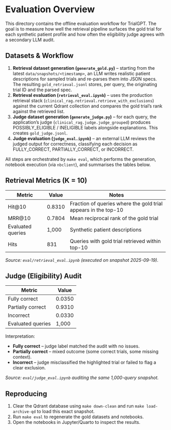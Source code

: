 # Evaluation Overview

This directory contains the offline evaluation workflow for TrialGPT. The goal is to measure how well the retrieval pipeline surfaces the gold trial for each synthetic patient profile and how often the eligibility judge agrees with a secondary LLM audit.

## Datasets & Workflow

1. **Retrieval dataset generation (`generate_gold.py`)** – starting from the latest `data/snapshots/<timestamp>`, an LLM writes realistic patient descriptions for sampled trials and re-parses them into JSON specs. The resulting `gold_retrieval.jsonl` stores, per query, the originating trial ID and the parsed spec.
2. **Retrieval evaluation (`retrieval_eval.ipynb`)** – uses the production retrieval stack (`clinical_rag.retrieval.retrieve_with_exclusions`) against the current Qdrant collection and compares the gold trial’s rank against the retrieved list.
3. **Judge dataset generation (`generate_judge.py`)** – for each query, the application’s judge (`clinical_rag.judge.judge_grouped`) produces POSSIBLY_ELIGIBLE / INELIGIBLE labels alongside explanations. This creates `gold_judge.jsonl`.
4. **Judge evaluation (`judge_eval.ipynb`)** – an external LLM reviews the judged output for correctness, classifying each decision as FULLY_CORRECT, PARTIALLY_CORRECT, or INCORRECT.

All steps are orchestrated by `make eval`, which performs the generation, notebook execution (via `nbclient`), and summarises the tables below.

## Retrieval Metrics (K = 10)

| Metric | Value | Notes |
| --- | --- | --- |
| Hit@10 | 0.8310 | Fraction of queries where the gold trial appears in the top-10 |
| MRR@10 | 0.7804 | Mean reciprocal rank of the gold trial |
| Evaluated queries | 1,000 | Synthetic patient descriptions |
| Hits | 831 | Queries with gold trial retrieved within top-10 |

_Source: `eval/retrieval_eval.ipynb` (executed on snapshot 2025-09-19)._

## Judge (Eligibility) Audit

| Metric | Value |
| --- | --- |
| Fully correct | 0.0350 |
| Partially correct | 0.9310 |
| Incorrect | 0.0330 |
| Evaluated queries | 1,000 |

Interpretation:
- **Fully correct** – judge label matched the audit with no issues.
- **Partially correct** – mixed outcome (some correct trials, some missing context).
- **Incorrect** – judge misclassified the highlighted trial or failed to flag a clear exclusion.

_Source: `eval/judge_eval.ipynb` auditing the same 1,000-query snapshot._

## Reproducing

1. Clear the Qdrant database using `make down-clean` and run `make load-archive-qd` to load this exact snapshot.
3. Run `make eval` to regenerate the gold datasets and notebooks.
4. Open the notebooks in Jupyter/Quarto to inspect the results.
